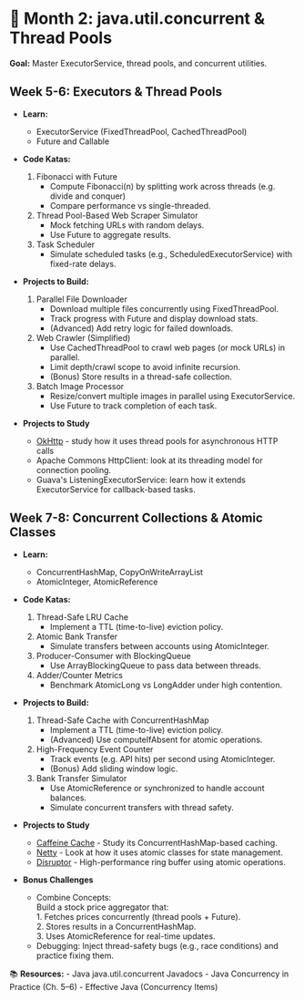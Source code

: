 # 📅 Month 2: java.util.concurrent & Thread Pools
<b>Goal:</b> Master ExecutorService, thread pools, and concurrent utilities.

## Week 5-6: Executors & Thread Pools
- <b>Learn:</b>
  - ExecutorService (FixedThreadPool, CachedThreadPool)
  - Future and Callable

- <b>Code Katas:</b>
    1. Fibonacci with Future
        - Compute Fibonacci(n) by splitting work across threads (e.g. divide and conquer)
        - Compare performance vs single-threaded.
    2. Thread Pool-Based Web Scraper Simulator
        - Mock fetching URLs with random delays.
        - Use Future to aggregate results.
    3. Task Scheduler
        - Simulate scheduled tasks (e.g., ScheduledExecutorService) with fixed-rate delays.

- <b>Projects to Build:</b> 
  1. Parallel File Downloader
        - Download multiple files concurrently using FixedThreadPool.
        - Track progress with Future and display download stats.
        - (Advanced) Add retry logic for failed downloads.
  2. Web Crawler (Simplified)
        - Use CachedThreadPool to crawl web pages (or mock URLs) in parallel.
        - Limit depth/crawl scope to avoid infinite recursion.
        - (Bonus) Store results in a thread-safe collection.
  3. Batch Image Processor
        - Resize/convert multiple images in parallel using ExecutorService.
        - Use Future to track completion of each task.

- <b>Projects to Study</b>
    - [OkHttp](https://github.com/square/okhttp) - study how it uses thread pools for asynchronous HTTP calls
    - Apache Commons HttpClient: look at its threading model for connection pooling.
    - Guava's ListeningExecutorService: learn how it extends ExecutorService for callback-based tasks.


## Week 7-8: Concurrent Collections & Atomic Classes
- <b>Learn:</b>
  - ConcurrentHashMap, CopyOnWriteArrayList
  - AtomicInteger, AtomicReference

- <b>Code Katas:</b>
    1. Thread-Safe LRU Cache
        - Implement a TTL (time-to-live) eviction policy.
    2. Atomic Bank Transfer
        - Simulate transfers between accounts using AtomicInteger.
    3. Producer-Consumer with BlockingQueue
        - Use ArrayBlockingQueue to pass data between threads.
    4. Adder/Counter Metrics
        - Benchmark AtomicLong vs LongAdder under high contention.

- <b>Projects to Build:</b> 
  1. Thread-Safe Cache with ConcurrentHashMap
        - Implement a TTL (time-to-live) eviction policy.
        - (Advanced) Use computeIfAbsent for atomic operations.
  2. High-Frequency Event Counter
        - Track events (e.g. API hits) per second using AtomicInteger.
        - (Bonus) Add sliding window logic.
  3. Bank Transfer Simulator
        - Use AtomicReference or synchronized to handle account balances.
        - Simulate concurrent transfers with thread safety.

- <b>Projects to Study</b>
    - [Caffeine Cache](https://github.com/ben-manes/caffeine) - Study its ConcurrentHashMap-based caching.
    - [Netty](https://github.com/netty/netty) - Look at how it uses atomic classes for state management.
    - [Disruptor](https://github.com/LMAX-Exchange/disruptor) - High-performance ring buffer using atomic operations.

- <b>Bonus Challenges</b>
    - Combine Concepts:<br />
        Build a stock price aggregator that:<br />
            1. Fetches prices concurrently (thread pools + Future).<br />
            2. Stores results in a ConcurrentHashMap.<br />
            3. Uses AtomicReference for real-time updates.
  - Debugging:
        Inject thread-safety bugs (e.g., race conditions) and practice fixing them.
  
📚 <b>Resources:</b>
      - Java java.util.concurrent Javadocs
      - Java Concurrency in Practice (Ch. 5–6)
      - Effective Java (Concurrency Items)

